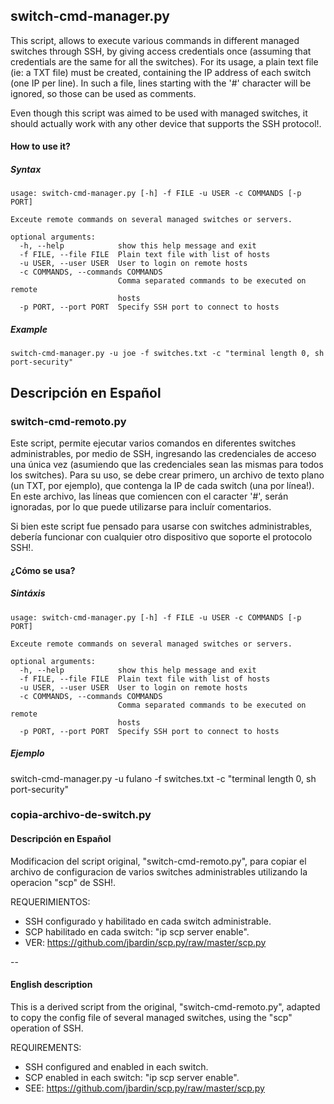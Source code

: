 
## switch-cmd-manager.py

This script, allows to execute various commands in different managed switches through SSH, by giving access credentials once (assuming that credentials are the same for all the switches). For its usage, a plain text file (ie: a TXT file) must be created, containing the IP address of each switch (one IP per line). In such a file, lines starting with the '#' character will be ignored, so those can be used as comments.

Even though this script was aimed to be used with managed switches, it should actually work with any other device that supports the SSH protocol!. 

#### How to use it?

##### Syntax

```
usage: switch-cmd-manager.py [-h] -f FILE -u USER -c COMMANDS [-p PORT]

Exceute remote commands on several managed switches or servers.

optional arguments:
  -h, --help            show this help message and exit
  -f FILE, --file FILE  Plain text file with list of hosts
  -u USER, --user USER  User to login on remote hosts
  -c COMMANDS, --commands COMMANDS
                        Comma separated commands to be executed on remote
                        hosts
  -p PORT, --port PORT  Specify SSH port to connect to hosts
```

##### Example
```
switch-cmd-manager.py -u joe -f switches.txt -c "terminal length 0, sh port-security"
```

## Descripción en Español

### switch-cmd-remoto.py

Este script, permite ejecutar varios comandos en diferentes switches administrables, por medio de SSH, ingresando las credenciales de acceso una única vez (asumiendo que las credenciales sean las mismas para todos los switches). Para su uso, se debe crear primero, un archivo de texto plano (un TXT, por ejemplo), que contenga la IP de cada switch (una por línea!). En este archivo, las líneas que comiencen con el caracter '#', serán ignoradas, por lo que puede utilizarse para incluír comentarios.   

Si bien este script fue pensado para usarse con switches administrables, debería funcionar con cualquier otro dispositivo que soporte el protocolo SSH!. 

#### ¿Cómo se usa?

##### Sintáxis
```
usage: switch-cmd-manager.py [-h] -f FILE -u USER -c COMMANDS [-p PORT]

Exceute remote commands on several managed switches or servers.

optional arguments:
  -h, --help            show this help message and exit
  -f FILE, --file FILE  Plain text file with list of hosts
  -u USER, --user USER  User to login on remote hosts
  -c COMMANDS, --commands COMMANDS
                        Comma separated commands to be executed on remote
                        hosts
  -p PORT, --port PORT  Specify SSH port to connect to hosts
```

##### Ejemplo

switch-cmd-manager.py -u fulano -f switches.txt -c "terminal length 0, sh port-security"


### copia-archivo-de-switch.py 

#### Descripción en Español

Modificacion del script original, "switch-cmd-remoto.py", para copiar el archivo de configuracion de varios switches administrables utilizando la
operacion "scp" de SSH!.

REQUERIMIENTOS:
 * SSH configurado y habilitado en cada switch administrable.
 * SCP habilitado en cada switch: "ip scp server enable".
 * VER: https://github.com/jbardin/scp.py/raw/master/scp.py

--

#### English description

This is a derived script from the original, "switch-cmd-remoto.py", adapted to copy the config file of several managed switches, using the "scp" operation of SSH.  

REQUIREMENTS:
 * SSH configured and enabled in each switch.
 * SCP enabled in each switch: "ip scp server enable".
 * SEE: https://github.com/jbardin/scp.py/raw/master/scp.py 

